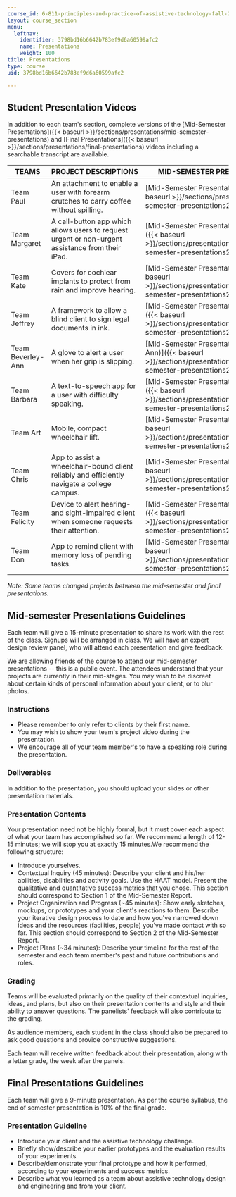```yaml
---
course_id: 6-811-principles-and-practice-of-assistive-technology-fall-2014
layout: course_section
menu:
  leftnav:
    identifier: 3798bd16b6642b783ef9d6a60599afc2
    name: Presentations
    weight: 100
title: Presentations
type: course
uid: 3798bd16b6642b783ef9d6a60599afc2

---
```


Student Presentation Videos
---------------------------

In addition to each team's section, complete versions of the [Mid-Semester Presentations]({{< baseurl >}}/sections/presentations/mid-semester-presentations) and [Final Presentations]({{< baseurl >}}/sections/presentations/final-presentations) videos including a searchable transcript are available.

| TEAMS | PROJECT DESCRIPTIONS | MID-SEMESTER PRESENTATIONS | FINAL PRESENTATIONS |
| --- | --- | --- | --- |
| Team Paul | An attachment to enable a user with forearm crutches to carry coffee without spilling. | [Mid-Semester Presentations (Paul)]({{< baseurl >}}/sections/presentations/mid-semester-presentations2) | [Final Presentations (Paul)]({{< baseurl >}}/sections/presentations/copy8_of_final-presentations2) |
| Team Margaret | A call-button app which allows users to request urgent or non-urgent assistance from their iPad. | [Mid-Semester Presentations (Margaret)]({{< baseurl >}}/sections/presentations/copy_of_mid-semester-presentations2) | [Final Presentations (Margaret)]({{< baseurl >}}/sections/presentations/copy5_of_final-presentations2) |
| Team Kate | Covers for cochlear implants to protect from rain and improve hearing. | [Mid-Semester Presentations (Kate)]({{< baseurl >}}/sections/presentations/copy2_of_mid-semester-presentations2) | [Final Presentations (Kate)]({{< baseurl >}}/sections/presentations/final-presentations2) |
| Team Jeffrey | A framework to allow a blind client to sign legal documents in ink. | [Mid-Semester Presentations (Jeffrey)]({{< baseurl >}}/sections/presentations/copy3_of_mid-semester-presentations2) | [Final Presentations (Jeffrey)]({{< baseurl >}}/sections/presentations/copy3_of_final-presentations2) |
| Team Beverley-Ann | A glove to alert a user when her grip is slipping. | [Mid-Semester Presentations (Beverley-Ann)]({{< baseurl >}}/sections/presentations/copy4_of_mid-semester-presentations2) | [Final Presentations (Beverley-Ann)]({{< baseurl >}}/sections/presentations/copy6_of_final-presentations2) |
| Team Barbara | A text-to-speech app for a user with difficulty speaking. | [Mid-Semester Presentations (Barbara)]({{< baseurl >}}/sections/presentations/copy5_of_mid-semester-presentations2) | [Final Presentations (Barbara)]({{< baseurl >}}/sections/presentations/copy9_of_final-presentations2) |
| Team Art | Mobile, compact wheelchair lift. | [Mid-Semester Presentations (Art)]({{< baseurl >}}/sections/presentations/copy6_of_mid-semester-presentations2) | [Final Presentations (Art)]({{< baseurl >}}/sections/presentations/copy7_of_final-presentations2) |
| Team Chris | App to assist a wheelchair-bound client reliably and efficiently navigate a college campus. | [Mid-Semester Presentations (Chris)]({{< baseurl >}}/sections/presentations/copy7_of_mid-semester-presentations2) | [Final Presentations (Chris)]({{< baseurl >}}/sections/presentations/copy_of_final-presentations2) |
| Team Felicity | Device to alert hearing- and sight-impaired client when someone requests their attention. | [Mid-Semester Presentations (Felicity)]({{< baseurl >}}/sections/presentations/copy8_of_mid-semester-presentations2) | [Final Presentations (Felicity)]({{< baseurl >}}/sections/presentations/copy4_of_final-presentations2) |
| Team Don | App to remind client with memory loss of pending tasks. | [Mid-Semester Presentations (Don)]({{< baseurl >}}/sections/presentations/copy9_of_mid-semester-presentations2) | [Final Presentations (Don)]({{< baseurl >}}/sections/presentations/copy2_of_final-presentations2) 

_Note: Some teams changed projects between the mid-semester and final presentations._

Mid-semester Presentations Guidelines
-------------------------------------

Each team will give a 15-minute presentation to share its work with the rest of the class. Signups will be arranged in class. We will have an expert design review panel, who will attend each presentation and give feedback.

We are allowing friends of the course to attend our mid-semester presentations -- this is a public event. The attendees understand that your projects are currently in their mid-stages. You may wish to be discreet about certain kinds of personal information about your client, or to blur photos.

### Instructions

*   Please remember to only refer to clients by their first name.
*   You may wish to show your team's project video during the presentation.
*   We encourage all of your team member's to have a speaking role during the presentation.

### Deliverables

In addition to the presentation, you should upload your slides or other presentation materials.

### Presentation Contents

Your presentation need not be highly formal, but it must cover each aspect of what your team has accomplished so far. We recommend a length of 12-15 minutes; we will stop you at exactly 15 minutes.We recommend the following structure:

*   Introduce yourselves.
*   Contextual Inquiry (45 minutes): Describe your client and his/her abilities, disabilities and activity goals. Use the HAAT model. Present the qualitative and quantitative success metrics that you chose. This section should correspond to Section 1 of the Mid-Semester Report.
*   Project Organization and Progress (~45 minutes): Show early sketches, mockups, or prototypes and your client's reactions to them. Describe your iterative design process to date and how you've narrowed down ideas and the resources (facilities, people) you've made contact with so far. This section should correspond to Section 2 of the Mid-Semester Report.
*   Project Plans (~34 minutes): Describe your timeline for the rest of the semester and each team member's past and future contributions and roles.

### Grading

Teams will be evaluated primarily on the quality of their contextual inquiries, ideas, and plans, but also on their presentation contents and style and their ability to answer questions. The panelists' feedback will also contribute to the grading.

As audience members, each student in the class should also be prepared to ask good questions and provide constructive suggestions.

Each team will receive written feedback about their presentation, along with a letter grade, the week after the panels.

Final Presentations Guidelines
------------------------------

Each team will give a 9-minute presentation. As per the course syllabus, the end of semester presentation is 10% of the final grade.

### Presentation Guideline

*   Introduce your client and the assistive technology challenge.
*   Briefly show/describe your earlier prototypes and the evaluation results of your experiments.
*   Describe/demonstrate your final prototype and how it performed, according to your experiments and success metrics.
*   Describe what you learned as a team about assistive technology design and engineering and from your client.